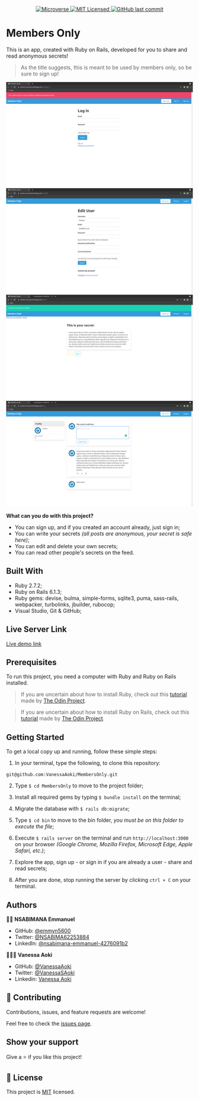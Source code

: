 <p align="center">
  <a href="https://www.microverse.org/">
    <img alt="Microverse" src="https://img.shields.io/badge/-Microverse-blueviolet?style=flat-square">
  </a>
  <a href="https://github.com/VanessaAoki/MembersOnly/blob/development/LICENSE">
    <img alt="MIT Licensed" src="https://img.shields.io/github/license/VanessaAoki/MembersOnly?style=flat-square">
  </a>
  <a href="https://github.com/VanessaAoki/MembersOnly">
    <img alt="GitHub last commit" src="https://img.shields.io/github/last-commit/VanessaAoki/MembersOnly/authentication?color=blue&style=flat-square">
  </a>
</p>

# Members Only
This is an app, created with Ruby on Rails, developed for you to share and read anonymous secrets!
> As the title suggests, this is meant to be used by members only, so be sure to sign up!

![screenshot](./app/assets/images/screenshot3.png)
![screenshot](./app/assets/images/screenshot2.png)
![screenshot](./app/assets/images/screenshot4.png)
![screenshot](./app/assets/images/screenshot1.png)

**What can you do with this project?**
- You can sign up, and if you created an account already, just sign in;
- You can write your secrets *(all posts are anonymous, your secret is safe here)*;
- You can edit and delete your own secrets;
- You can read other people's secrets on the feed.

## Built With

- Ruby 2.7.2;
- Ruby on Rails 6.1.3;
- Ruby gems: devise, bulma, simple-forms, sqlite3, puma, sass-rails, webpacker, turbolinks, jbuilder, rubocop;
- Visual Studio, Git & GitHub;

## Live Server Link
[Live demo link](https://members-only-auth.herokuapp.com/)

## Prerequisites
To run this project, you need a computer with Ruby and Ruby on Rails installed.

> If you are uncertain about how to install Ruby, check out this [tutorial](https://www.theodinproject.com/courses/ruby-programming/lessons/installing-ruby-ruby-programming) made by [The Odin Project](https://www.theodinproject.com/about).

> If you are uncertain about how to install Ruby on Rails, check out this [tutorial](https://www.theodinproject.com/paths/full-stack-ruby-on-rails/courses/ruby-on-rails/lessons/your-first-rails-application-ruby-on-rails) made by [The Odin Project](https://www.theodinproject.com/about).

## Getting Started

To get a local copy up and running, follow these simple steps:

1. In your terminal, type the following, to clone this repository:
```
git@github.com:VanessaAoki/MembersOnly.git
```

2. Type  `$ cd MembersOnly` to move to the project folder;

3. Install all required gems by typing `$ bundle install` on the terminal;

4. Migrate the database with `$ rails db:migrate`;

5. Type `$ cd bin` to move to the bin folder, *you must be on this folder to execute the file*;

6. Execute `$ rails server` on the terminal and run `http://localhost:3000` on your browser *(Google Chrome, Mozilla Firefox, Microsoft Edge, Apple Safari, etc.)*;

7. Explore the app, sign up - or sign in if you are already a user - share and read secrets;

8. After you are done, stop running the server by clicking `ctrl + C` on your terminal.

## Authors

🧑‍💻 **NSABIMANA Emmanuel**

- GitHub: [@emmyn5600](https://github.com/Emmyn5600)
- Twitter: [@NSABIMA62253884](https://twitter.com/NSABIMA62253884)
- LinkedIn: [@nsabimana-emmanuel-4276091b2](https://www.linkedin.com/in/nsabimana-emmanuel-4276091b2/)


👩🏼‍💻 **Vanessa Aoki**

- GitHub: [@VanessaAoki](https://github.com/VanessaAoki)
- Twitter: [@VanessaSAoki](https://twitter.com/VanessaSAoki)
- Linkedin: [Vanessa Aoki](https://www.linkedin.com/in/vanessasaoki/)

## 🤝 Contributing

Contributions, issues, and feature requests are welcome!

Feel free to check the [issues page](https://github.com/VanessaAoki/MembersOnly/issues).

## Show your support

Give a ⭐️ if you like this project!

## 📝 License

This project is [MIT](./LICENSE) licensed.
